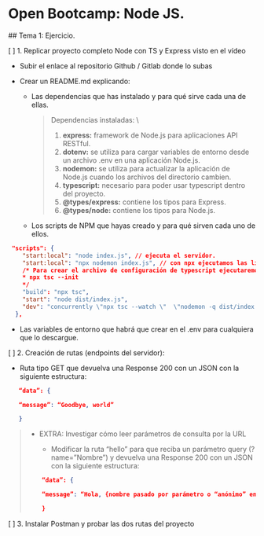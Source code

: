 # Open Bootcamp: Node JS.

## Tema 1: Ejercicio.

[ ] 1. Replicar proyecto completo Node con TS y Express visto en el vídeo

- Subir el enlace al repositorio Github / Gitlab donde lo subas

- Crear un README.md explicando:

  - Las dependencias que has instalado y para qué sirve cada una de ellas.

    > Dependencias instaladas: \
    >
    > 1. **express:** framework de Node.js para aplicaciones API RESTful.
    > 2. **dotenv:** se utiliza para cargar variables de entorno desde un archivo .env en una aplicación Node.js.
    > 3. **nodemon:** se utiliza para actualizar la aplicación de Node.js cuando los archivos del directorio cambien.
    > 4. **typescript:** necesario para poder usar typescript dentro del proyecto.
    > 5. **@types/express:** contiene los tipos para Express.
    > 6. **@types/node:** contiene los tipos para Node.js.

  - Los scripts de NPM que hayas creado y para qué sirven cada uno de ellos.

```json
 "scripts": {
    "start:local": "node index.js", // ejecuta el servidor.
    "start:local": "npx nodemon index.js", // con npx ejecutamos las librerías internas dentro de nuestro proyecto.
    /* Para crear el archivo de configuración de typescript ejecutaremos:
    * npx tsc --init
    */
    "build": "npx tsc",
    "start": "node dist/index.js",
    "dev": "concurrently \"npx tsc --watch \"  \"nodemon -q dist/index.js \"",
  },
```

- Las variables de entorno que habrá que crear en el .env para cualquiera que lo descargue.

[ ] 2. Creación de rutas (endpoints del servidor):

- Ruta tipo GET que devuelva una Response 200 con un JSON con la siguiente estructura:

```json
   “data”: {

   “message”: “Goodbye, world”

   }
```

> - EXTRA: Investigar cómo leer parámetros de consulta por la URL
>
>   - Modificar la ruta “hello” para que reciba un parámetro query (?name=”Nombre”) y devuelva una Response 200 con un JSON con la siguiente estructura:
>
> ```json
>     “data”: {
>
>     “message”: “Hola, {nombre pasado por parámetro o “anónimo” en caso de que no exista >  el parámetro}”
>
>     }
> ```

[ ] 3. Instalar Postman y probar las dos rutas del proyecto
